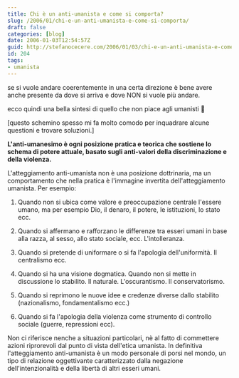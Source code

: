 ```yaml
---
title: Chi è un anti-umanista e come si comporta?
slug: /2006/01/chi-e-un-anti-umanista-e-come-si-comporta/
draft: false
categories: [blog]
date: 2006-01-03T12:54:57Z
guid: http://stefanocecere.com/2006/01/03/chi-e-un-anti-umanista-e-come-si-comporta/
id: 204
tags:
- umanista
---
```


se si vuole andare coerentemente in una certa direzione è bene avere anche presente da dove si arriva e dove NON si vuole più andare.
  
ecco quindi una bella sintesi di quello che non piace agli umanisti 🙂
  
[questo schemino spesso mi fa molto comodo per inquadrare alcune questioni e trovare soluzioni.]

**L'anti-umanesimo è ogni posizione pratica e teorica che sostiene lo schema di potere attuale, basato sugli anti-valori della discriminazione e della violenza.**
  
L'atteggiamento anti-umanista non è una posizione dottrinaria, ma un comportamento che nella pratica è l'immagine invertita dell'atteggiamento umanista. Per esempio:

1. Quando non si ubica come valore e preoccupazione centrale l'essere umano, ma per esempio Dio, il denaro, il potere, le istituzioni, lo stato ecc.

2. Quando si affermano e rafforzano le differenze tra esseri umani in base alla razza, al sesso, allo stato sociale, ecc. L'intolleranza.

3. Quando si pretende di uniformare o si fa l'apologia dell'uniformità. Il centralismo ecc.

4. Quando si ha una visione dogmatica. Quando non si mette in discussione lo stabilito. Il naturale. L'oscurantismo. Il conservatorismo.

5. Quando si reprimono le nuove idee e credenze diverse dallo stabilito (nazionalismo, fondamentalismo ecc.)

6. Quando si fa l'apologia della violenza come strumento di controllo sociale (guerre, repressioni ecc).

Non ci riferisce nenche a situazioni particolari, nè al fatto di commettere azioni riprorevoli dal punto di vista dell'etica umanista. In definitiva l'atteggiamento anti-umanista è un modo personale di porsi nel mondo, un tipo di relazione oggettivante caratterizzato dalla negazione dell'intenzionalità e della libertà di altri esseri umani.
